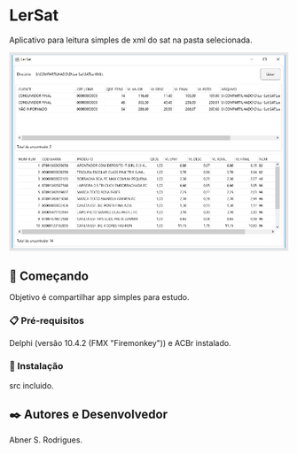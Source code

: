 # LerSat

  Aplicativo para leitura simples de xml do sat na pasta selecionada.
  
  <img src="/img/demo.png" alt="My cool logo"/>

## 🚀 Começando

  Objetivo é compartilhar app simples para estudo.

### 📋 Pré-requisitos

  Delphi (versão 10.4.2 (FMX "Firemonkey")) e ACBr instalado. 


### 🔧 Instalação

  src incluido.

## ✒️ Autores e Desenvolvedor

  Abner S. Rodrigues.
